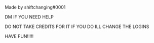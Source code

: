 Made by shiftchanging#0001

DM IF YOU NEED HELP

DO NOT TAKE CREDITS FOR IT IF YOU DO ILL CHANGE THE LOGINS




HAVE FUN!!!!!
